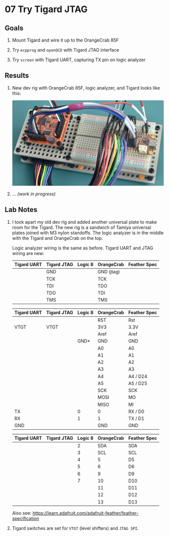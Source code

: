 # 07 Try Tigard JTAG


## Goals

1. Mount Tigard and wire it up to the OrangeCrab 85F

2. Try `ecpprog` and `openOCD` with Tigard JTAG interface

3. Try `screen` with Tigard UART, capturing TX pin on logic analyzer


## Results

1. New dev rig with OrangeCrab 85F, logic analyzer, and Tigard looks like this:

   ![OrangeCrab, Tigard, and logic analyzer mounted in a sandwich of Tamiya universal plates, with lots of wires](07_tigard_with_wires.jpeg)

2. ... *(work in progress)*


## Lab Notes

1. I took apart my old dev rig and added another universal plate to make room
   for the Tigard. The new rig is a sandwich of Tamiya universal plates joined
   with M3 nylon standoffs. The logic analyzer is in the middle with the Tigard
   and OrangeCrab on the top.

   Logic analyzer wiring is the same as before. Tigard UART and JTAG wiring are
   new:

   | Tigard UART | Tigard JTAG  | Logic 8 | OrangeCrab | Feather Spec |
   | ----------- | ------------ | ------- | ---------- | ------------ |
   |             |          GND |         | GND (jtag) |              |
   |             |          TCK |         | TCK        |              |
   |             |          TDI |         | TDO        |              |
   |             |          TDO |         | TDI        |              |
   |             |          TMS |         | TMS        |              |

   | Tigard UART | Tigard JTAG  | Logic 8 | OrangeCrab | Feather Spec |
   | ----------- | ------------ | ------- | ---------- | ------------ |
   |             |              |         | RST        | Rst          |
   |        VTGT |         VTGT |         | 3V3        | 3.3V         |
   |             |              |         | Aref       | Aref         |
   |             |              | GND\*   | GND        | GND          |
   |             |              |         | A0         | A0           |
   |             |              |         | A1         | A1           |
   |             |              |         | A2         | A2           |
   |             |              |         | A3         | A3           |
   |             |              |         | A4         | A4 / D24     |
   |             |              |         | A5         | A5 / D25     |
   |             |              |         | SCK        | SCK          |
   |             |              |         | MOSI       | MO           |
   |             |              |         | MISO       | MI           |
   |          TX |              | 0       | 0          | RX / D0      |
   |          RX |              | 1       | 1          | TX / D1      |
   |         GND |              |         | GND        | GND          |

   | Tigard UART | Tigard JTAG  | Logic 8 | OrangeCrab | Feather Spec |
   | ----------- | ------------ | ------- | ---------- | ------------ |
   |             |              | 2       | SDA        | SDA          |
   |             |              | 3       | SCL        | SCL          |
   |             |              | 4       | 5          | D5           |
   |             |              | 5       | 6          | D6           |
   |             |              | 6       | 9          | D9           |
   |             |              | 7       | 10         | D10          |
   |             |              |         | 11         | D11          |
   |             |              |         | 12         | D12          |
   |             |              |         | 13         | D13          |

   Also see: https://learn.adafruit.com/adafruit-feather/feather-specification

2. Tigard switches are set for `VTGT` (level shifters) and `JTAG SPI`.
